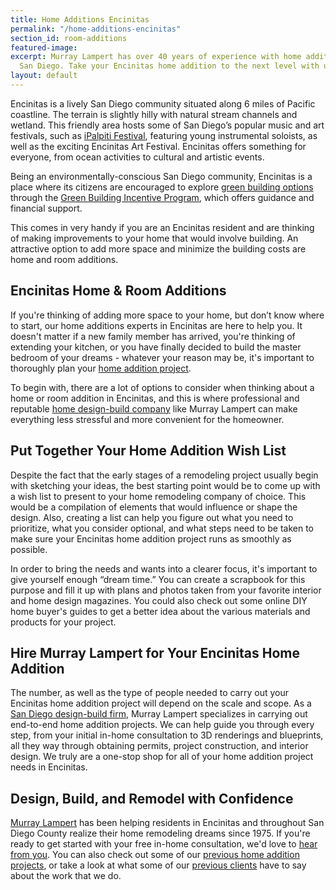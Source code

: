 ```yaml
---
title: Home Additions Encinitas
permalink: "/home-additions-encinitas"
section_id: room-additions
featured-image: 
excerpt: Murray Lampert has over 40 years of experience with home additions in Encinitas,
  San Diego. Take your Encinitas home addition to the next level with us.
layout: default
---
```


Encinitas is a lively San Diego community situated along 6 miles of Pacific coastline. The terrain is slightly hilly with natural stream channels and wetland. This friendly area hosts some of San Diego’s popular music and art festivals, such as [iPalpiti Festival](http://www.ipalpiti.org/), featuring young instrumental soloists, as well as the exciting Encinitas Art Festival. Encinitas offers something for everyone, from ocean activities to cultural and artistic events.

Being an environmentally-conscious San Diego community, Encinitas is a place where its citizens are encouraged to explore [green building options](/san-diego-green-home-construction) through the [Green Building Incentive Program](http://www.sandiegocounty.gov/pds/greenbuildings.html), which offers guidance and financial support.

This comes in very handy if you are an Encinitas resident and are thinking of making improvements to your home that would involve building. An attractive option to add more space and minimize the building costs are home and room additions.

## Encinitas Home & Room Additions

If you're thinking of adding more space to your home, but don’t know where to start, our home additions experts in Encinitas are here to help you. It doesn't matter if a new family member has arrived, you're thinking of extending your kitchen, or you have finally decided to build the master bedroom of your dreams - whatever your reason may be, it's important to thoroughly plan your [home addition project](/san-diego-room-additions).

To begin with, there are a lot of options to consider when thinking about a home or room addition in Encinitas, and this is where professional and reputable [home design-build company](/) like Murray Lampert can make everything less stressful and more convenient for the homeowner.

## Put Together Your Home Addition Wish List

Despite the fact that the early stages of a remodeling project usually begin with sketching your ideas, the best starting point would be to come up with a wish list to present to your home remodeling company of choice. This would be a compilation of elements that would influence or shape the design. Also, creating a list can help you figure out what you need to prioritize, what you consider optional, and what steps need to be taken to make sure your Encinitas home addition project runs as smoothly as possible.

In order to bring the needs and wants into a clearer focus, it's important to give yourself enough “dream time.” You can create a scrapbook for this purpose and fill it up with plans and photos taken from your favorite interior and home design magazines. You could also check out some online DIY home buyer's guides to get a better idea about the various materials and products for your project.

## Hire Murray Lampert for Your Encinitas Home Addition

The number, as well as the type of people needed to carry out your Encinitas home addition project will depend on the scale and scope. As a [San Diego design-build firm](/), Murray Lampert specializes in carrying out end-to-end home addition projects. We can help guide you through every step, from your initial in-home consultation to 3D renderings and blueprints, all they way through obtaining permits, project construction, and interior design. We truly are a one-stop shop for all of your home addition project needs in Encinitas.

## Design, Build, and Remodel with Confidence

[Murray Lampert](/about-murray-lampert-design-build-remodel) has been helping residents in Encinitas and throughout San Diego County realize their home remodeling dreams since 1975. If you're ready to get started with your free in-home consultation, we'd love to [hear from you](/contact). You can also check out some of our [previous home addition projects](/san-diego-remodel-project-gallery), or take a look at what some of our [previous clients](/testimonials) have to say about the work that we do.
